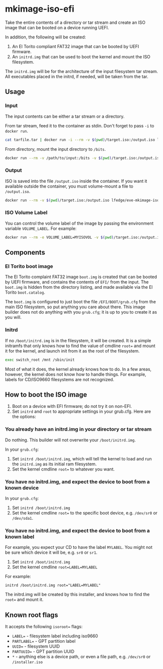 # mkimage-iso-efi

Take the entire contents of a directory or tar stream and create an ISO image that can be booted on a
device running UEFI.

In addition, the following will be created:

1. An El Torito compliant FAT32 image that can be booted by UEFI firmware.
1. An `initrd.img` that can be used to boot the kernel and mount the ISO filesystem.

The `initrd.img` will be for the architecture of the input filesystem tar stream. All executables placed in the initrd, if
needed, will be taken from the tar.

## Usage

### Input

The input contents can be either a tar stream or a directory.

From tar stream, feed it to the container as stdin. Don't forget to pass `-i` to `docker run`.

```sh
cat tarfile.tar | docker run -i --rm -v $(pwd)/target.iso:/output.iso lfedge/eve-mkimage-iso-efi
```

From directory, mount the input directory to `/bits`.

```sh
docker run --rm -v /path/to/input:/bits -v $(pwd)/target.iso:/output.iso lfedge/eve-mkimage-iso-efi /path/to/directory
```

### Output

ISO is saved into the file `/output.iso` inside the container. If you want it available outside
the container, you must volume-mount a file to `/output.iso`.

```sh
docker run --rm -v $(pwd)/target.iso:/output.iso lfedge/eve-mkimage-iso-efi /path/to/directory
```

### ISO Volume Label

You can control the volume label of the image by passing the environment variable `VOLUME_LABEL`.
For example:

```sh
docker run --rm -e VOLUME_LABEL=MYISOVOL -v $(pwd)/target.iso:/output.iso lfedge/eve-mkimage-iso-efi /path/to/directory
```

## Components

### El Torito boot image

The El Torito complaint FAT32 image `boot.img` is created that can be booted by UEFI firmware, and contains the contents of `EFI/` from the input. The `boot.img` is hidden from the directory listing, and made available via the El Torito `boot.catalog`.

The `boot.img` is configured to just boot the file `/EFI/BOOT/grub.cfg` from the main ISO
filesystem, so put anything you care about there. This image builder does not do anything with you
`grub.cfg`; it is up to you to create it as you will.

### Initrd

If no `/boot/initrd.img` is in the filesystem, it will be created. It is a simple initramfs that
only knows how to find the value of cmdline `root=` and mount it for the kernel, and launch init from it
as the root of the filesystem.

```sh
exec switch_root /mnt /sbin/init
```

Most of what it does, the kernel already knows how to do. In a few areas, however, the kernel
does not know how to handle things. For example, labels for CD/ISO9660 filesystems are not
recognized.

## How to boot the ISO image

1. Boot on a device with EFI firmware; do not try it on non-EFI.
1. Set `initrd` and `root` to appropriate settings in your grub.cfg. Here are the options:

### You already have an initrd.img in your directory or tar stream

Do nothing. This builder will not overwrite your `/boot/initrd.img`.

In your `grub.cfg`:

1. Set `initrd /boot/initrd.img`, which will tell the kernel to load and run the `initrd.img` as its initial ram filesystem.
1. Set the kernel cmdline `root=` to whatever you want.

### You have no initrd.img, and expect the device to boot from a known device

In your `grub.cfg`:

1. Set `initrd /boot/initrd.img`
1. Set the kernel cmdline `root=` to the specific boot device, e.g. `/dev/sr0` or `/dev/sda1`.

### You have no initrd.img, and expect the device to boot from a known label

For example, you expect your CD to have the label `MYLABEL`. You might not be sure
which device it will be, e.g. `sr0` or `sr1`.

1. Set `initrd /boot/initrd.img`
1. Set the kernel cmdline `root=LABEL=MYLABEL`

For example:

```grub
initrd /boot/initrd.img root="LABEL=MYLABEL"
```

The initrd.img will be created by this installer, and knows how to find the `root=` and mount it.

## Known root flags

It accepts the following `isoroot=` flags:

* `LABEL=` - filesystem label including iso9660
* `PARTLABEL=` - GPT partition label
* `UUID=` - filesystem UUID
* `PARTUUID=` - GPT partition UUID
* `*` - anything else is a device path, or even a file path, e.g. `/dev/sr0` or `/installer.iso`
